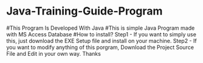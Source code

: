 # Java-Training-Guide-Program
#This Program Is Developed With Java
#This is simple Java Program made with MS Access Database
#How to install?
Step1 - If you want to simply use this, just download the EXE Setup file and install on your machine.
Step2 - If you want to modify anything of this porgram, Download the Project Source File and Edit in your own way.
Thanks
